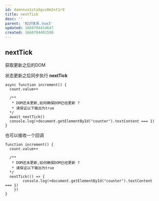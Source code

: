 ```yaml
---
id: damnnvo1sta5gvz8m2xt1r9
title: nextTick
desc: ''
parent: '知识体系.Vue3'
updated: 1660704414647
created: 1660704401590
---
```


## nextTick

获取更新之后的DOM

状态更新之后同步执行 **nextTick** 

```vue
async function increment() {
  count.value++

  /**
   * DOM还未更新,如何确保DOM已经更新 ?
   * 请保证以下输出为true
  */
  await nextTick()
  console.log(+document.getElementById("counter").textContent === 1)
}
```

也可以接收一个回调

```vue
function increment() {
  count.value++

  /**
   * DOM还未更新,如何确保DOM已经更新 ?
   * 请保证以下输出为true
  */
  nextTick(() => {
		console.log(+document.getElementById("counter").textContent 		=== 1)
	})
}
```

